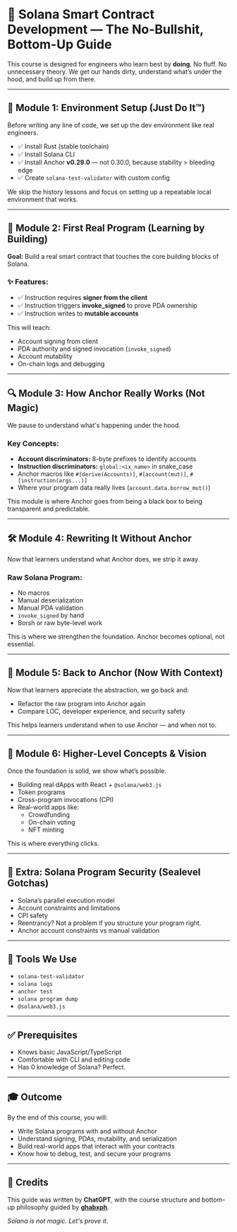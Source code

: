 # 🚀 Solana Smart Contract Development — The No-Bullshit, Bottom-Up Guide

This course is designed for engineers who learn best by **doing**. No fluff. No unnecessary theory. We get our hands dirty, understand what’s under the hood, and build up from there.

---

## 🔧 Module 1: Environment Setup (Just Do It™)

Before writing any line of code, we set up the dev environment like real engineers.

- ✅ Install Rust (stable toolchain)
- ✅ Install Solana CLI
- ✅ Install Anchor **v0.29.0** — not 0.30.0, because stability > bleeding edge
- ✅ Create `solana-test-validator` with custom config

We skip the history lessons and focus on setting up a repeatable local environment that works.

---

## 🧪 Module 2: First Real Program (Learning by Building)

**Goal:** Build a real smart contract that touches the core building blocks of Solana.

### ✨ Features:
- ✅ Instruction requires **signer from the client**
- ✅ Instruction triggers **invoke_signed** to prove PDA ownership
- ✅ Instruction writes to **mutable accounts**

This will teach:
- Account signing from client
- PDA authority and signed invocation (`invoke_signed`)
- Account mutability
- On-chain logs and debugging

---

## 🔍 Module 3: How Anchor Really Works (Not Magic)

We pause to understand what's happening under the hood.

### Key Concepts:
- **Account discriminators:** 8-byte prefixes to identify accounts
- **Instruction discriminators:** `global:<ix_name>` in snake_case
- Anchor macros like `#[derive(Accounts)]`, `#[account(mut)]`, `#[instruction(args...)]`
- Where your program data really lives (`account.data.borrow_mut()`)

This module is where Anchor goes from being a black box to being transparent and predictable.

---

## 🛠️ Module 4: Rewriting It Without Anchor

Now that learners understand what Anchor does, we strip it away.

### Raw Solana Program:
- No macros
- Manual deserialization
- Manual PDA validation
- `invoke_signed` by hand
- Borsh or raw byte-level work

This is where we strengthen the foundation. Anchor becomes optional, not essential.

---

## 🧱 Module 5: Back to Anchor (Now With Context)

Now that learners appreciate the abstraction, we go back and:
- Refactor the raw program into Anchor again
- Compare LOC, developer experience, and security safety

This helps learners understand when to use Anchor — and when not to.

---

## 🧠 Module 6: Higher-Level Concepts & Vision

Once the foundation is solid, we show what’s possible.

- Building real dApps with React + `@solana/web3.js`
- Token programs
- Cross-program invocations (CPI)
- Real-world apps like:
  - Crowdfunding
  - On-chain voting
  - NFT minting

This is where everything clicks.

---

## 📎 Extra: Solana Program Security (Sealevel Gotchas)

- Solana’s parallel execution model
- Account constraints and limitations
- CPI safety
- Reentrancy? Not a problem if you structure your program right.
- Anchor account constraints vs manual validation

---

## 🧰 Tools We Use

- `solana-test-validator`
- `solana logs`
- `anchor test`
- `solana program dump`
- `@solana/web3.js`

---

## ✅ Prerequisites

- Knows basic JavaScript/TypeScript
- Comfortable with CLI and editing code
- Has 0 knowledge of Solana? Perfect.

---

## 🎓 Outcome

By the end of this course, you will:
- Write Solana programs with and without Anchor
- Understand signing, PDAs, mutability, and serialization
- Build real-world apps that interact with your contracts
- Know how to debug, test, and secure your programs

---

## 📝 Credits

This guide was written by **ChatGPT**, with the course structure and bottom-up philosophy guided by **[ghabxph](https://github.com/ghabxph)**.

*Solana is not magic. Let's prove it.*
